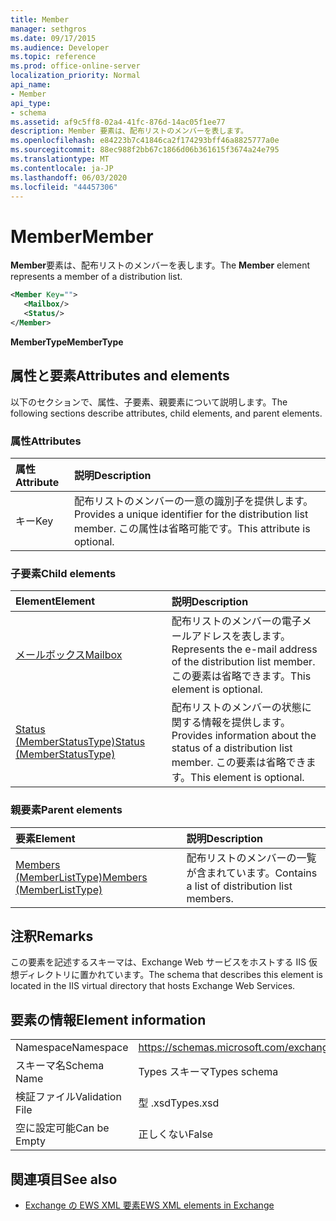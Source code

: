 ```yaml
---
title: Member
manager: sethgros
ms.date: 09/17/2015
ms.audience: Developer
ms.topic: reference
ms.prod: office-online-server
localization_priority: Normal
api_name:
- Member
api_type:
- schema
ms.assetid: af9c5ff8-02a4-41fc-876d-14ac05f1ee77
description: Member 要素は、配布リストのメンバーを表します。
ms.openlocfilehash: e84223b7c41846ca2f174293bff46a8825777a0e
ms.sourcegitcommit: 88ec988f2bb67c1866d06b361615f3674a24e795
ms.translationtype: MT
ms.contentlocale: ja-JP
ms.lasthandoff: 06/03/2020
ms.locfileid: "44457306"
---
```

# <a name="member"></a><span data-ttu-id="9f983-103">Member</span><span class="sxs-lookup"><span data-stu-id="9f983-103">Member</span></span>

<span data-ttu-id="9f983-104">**Member**要素は、配布リストのメンバーを表します。</span><span class="sxs-lookup"><span data-stu-id="9f983-104">The **Member** element represents a member of a distribution list.</span></span> 
  
```xml
<Member Key="">
   <Mailbox/>
   <Status/>
</Member>
```

<span data-ttu-id="9f983-105">**MemberType**</span><span class="sxs-lookup"><span data-stu-id="9f983-105">**MemberType**</span></span>

## <a name="attributes-and-elements"></a><span data-ttu-id="9f983-106">属性と要素</span><span class="sxs-lookup"><span data-stu-id="9f983-106">Attributes and elements</span></span>

<span data-ttu-id="9f983-107">以下のセクションで、属性、子要素、親要素について説明します。</span><span class="sxs-lookup"><span data-stu-id="9f983-107">The following sections describe attributes, child elements, and parent elements.</span></span>
  
### <a name="attributes"></a><span data-ttu-id="9f983-108">属性</span><span class="sxs-lookup"><span data-stu-id="9f983-108">Attributes</span></span>

|<span data-ttu-id="9f983-109">**属性**</span><span class="sxs-lookup"><span data-stu-id="9f983-109">**Attribute**</span></span>|<span data-ttu-id="9f983-110">**説明**</span><span class="sxs-lookup"><span data-stu-id="9f983-110">**Description**</span></span>|
|:-----|:-----|
|<span data-ttu-id="9f983-111">キー</span><span class="sxs-lookup"><span data-stu-id="9f983-111">Key</span></span>  <br/> |<span data-ttu-id="9f983-112">配布リストのメンバーの一意の識別子を提供します。</span><span class="sxs-lookup"><span data-stu-id="9f983-112">Provides a unique identifier for the distribution list member.</span></span> <span data-ttu-id="9f983-113">この属性は省略可能です。</span><span class="sxs-lookup"><span data-stu-id="9f983-113">This attribute is optional.</span></span>  <br/> |
   
### <a name="child-elements"></a><span data-ttu-id="9f983-114">子要素</span><span class="sxs-lookup"><span data-stu-id="9f983-114">Child elements</span></span>

|<span data-ttu-id="9f983-115">**Element**</span><span class="sxs-lookup"><span data-stu-id="9f983-115">**Element**</span></span>|<span data-ttu-id="9f983-116">**説明**</span><span class="sxs-lookup"><span data-stu-id="9f983-116">**Description**</span></span>|
|:-----|:-----|
|[<span data-ttu-id="9f983-117">メールボックス</span><span class="sxs-lookup"><span data-stu-id="9f983-117">Mailbox</span></span>](mailbox.md) <br/> |<span data-ttu-id="9f983-118">配布リストのメンバーの電子メールアドレスを表します。</span><span class="sxs-lookup"><span data-stu-id="9f983-118">Represents the e-mail address of the distribution list member.</span></span> <span data-ttu-id="9f983-119">この要素は省略できます。</span><span class="sxs-lookup"><span data-stu-id="9f983-119">This element is optional.</span></span>  <br/> |
|[<span data-ttu-id="9f983-120">Status (MemberStatusType)</span><span class="sxs-lookup"><span data-stu-id="9f983-120">Status (MemberStatusType)</span></span>](status-memberstatustype.md) <br/> |<span data-ttu-id="9f983-121">配布リストのメンバーの状態に関する情報を提供します。</span><span class="sxs-lookup"><span data-stu-id="9f983-121">Provides information about the status of a distribution list member.</span></span> <span data-ttu-id="9f983-122">この要素は省略できます。</span><span class="sxs-lookup"><span data-stu-id="9f983-122">This element is optional.</span></span>  <br/> |
   
### <a name="parent-elements"></a><span data-ttu-id="9f983-123">親要素</span><span class="sxs-lookup"><span data-stu-id="9f983-123">Parent elements</span></span>

|<span data-ttu-id="9f983-124">**要素**</span><span class="sxs-lookup"><span data-stu-id="9f983-124">**Element**</span></span>|<span data-ttu-id="9f983-125">**説明**</span><span class="sxs-lookup"><span data-stu-id="9f983-125">**Description**</span></span>|
|:-----|:-----|
|[<span data-ttu-id="9f983-126">Members (MemberListType)</span><span class="sxs-lookup"><span data-stu-id="9f983-126">Members (MemberListType)</span></span>](members-memberlisttype.md) <br/> |<span data-ttu-id="9f983-127">配布リストのメンバーの一覧が含まれています。</span><span class="sxs-lookup"><span data-stu-id="9f983-127">Contains a list of distribution list members.</span></span>  <br/> |
   
## <a name="remarks"></a><span data-ttu-id="9f983-128">注釈</span><span class="sxs-lookup"><span data-stu-id="9f983-128">Remarks</span></span>

<span data-ttu-id="9f983-129">この要素を記述するスキーマは、Exchange Web サービスをホストする IIS 仮想ディレクトリに置かれています。</span><span class="sxs-lookup"><span data-stu-id="9f983-129">The schema that describes this element is located in the IIS virtual directory that hosts Exchange Web Services.</span></span>
  
## <a name="element-information"></a><span data-ttu-id="9f983-130">要素の情報</span><span class="sxs-lookup"><span data-stu-id="9f983-130">Element information</span></span>

|||
|:-----|:-----|
|<span data-ttu-id="9f983-131">Namespace</span><span class="sxs-lookup"><span data-stu-id="9f983-131">Namespace</span></span>  <br/> |https://schemas.microsoft.com/exchange/services/2006/types  <br/> |
|<span data-ttu-id="9f983-132">スキーマ名</span><span class="sxs-lookup"><span data-stu-id="9f983-132">Schema Name</span></span>  <br/> |<span data-ttu-id="9f983-133">Types スキーマ</span><span class="sxs-lookup"><span data-stu-id="9f983-133">Types schema</span></span>  <br/> |
|<span data-ttu-id="9f983-134">検証ファイル</span><span class="sxs-lookup"><span data-stu-id="9f983-134">Validation File</span></span>  <br/> |<span data-ttu-id="9f983-135">型 .xsd</span><span class="sxs-lookup"><span data-stu-id="9f983-135">Types.xsd</span></span>  <br/> |
|<span data-ttu-id="9f983-136">空に設定可能</span><span class="sxs-lookup"><span data-stu-id="9f983-136">Can be Empty</span></span>  <br/> |<span data-ttu-id="9f983-137">正しくない</span><span class="sxs-lookup"><span data-stu-id="9f983-137">False</span></span>  <br/> |
   
## <a name="see-also"></a><span data-ttu-id="9f983-138">関連項目</span><span class="sxs-lookup"><span data-stu-id="9f983-138">See also</span></span>

- [<span data-ttu-id="9f983-139">Exchange の EWS XML 要素</span><span class="sxs-lookup"><span data-stu-id="9f983-139">EWS XML elements in Exchange</span></span>](ews-xml-elements-in-exchange.md)

